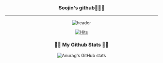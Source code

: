<div align="center">
  
### Soojin's github👋👩‍💻
---
![header](https://capsule-render.vercel.app/api?type=wave&color=auto&height=300&section=header&text=Welcome%20Soojin%20Github&fontSize=70)

[![Hits](https://hits.seeyoufarm.com/api/count/incr/badge.svg?url=https%3A%2F%2Fgithub.com%2FSoojin-Lee-01&count_bg=%2379C83D&title_bg=%23555555&icon=&icon_color=%23E7E7E7&title=hits&edge_flat=false)](https://github.com/Soojin-Lee-01)
  
  
<h3 align="center">👩‍💻 My Github Stats 👩‍💻</h3>
<div align="center">

![Anurag's GitHub stats](https://github-readme-stats.vercel.app/api?username=Soojin-Lee-01&show_icons=true&theme=radical)
 
  </div>
